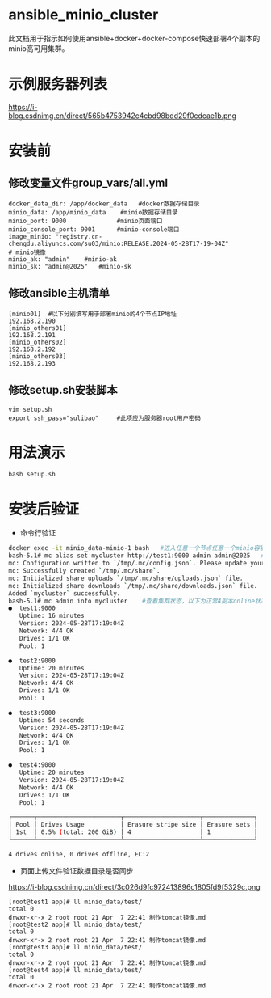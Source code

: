 # ansible_minio_cluster

此文档用于指示如何使用ansible+docker+docker-compose快速部署4个副本的minio高可用集群。

# 示例服务器列表

https://i-blog.csdnimg.cn/direct/565b4753942c4cbd98bdd29f0cdcae1b.png

# 安装前

## 修改变量文件group_vars/all.yml

```
docker_data_dir: /app/docker_data   #docker数据存储目录
minio_data: /app/minio_data    #minio数据存储目录
minio_port: 9000              #minio页面端口
minio_console_port: 9001      #minio-console端口
image_minio: "registry.cn-chengdu.aliyuncs.com/su03/minio:RELEASE.2024-05-28T17-19-04Z"
# minio镜像
minio_ak: "admin"    #minio-ak
minio_sk: "admin@2025"   #minio-sk
```

## 修改ansible主机清单

```
[minio01]  #以下分别填写用于部署minio的4个节点IP地址
192.168.2.190
[minio_others01]
192.168.2.191
[minio_others02]
192.168.2.192
[minio_others03]
192.168.2.193
```

## 修改setup.sh安装脚本

```
vim setup.sh
export ssh_pass="sulibao"     #此项应为服务器root用户密码
```

# 用法演示

```
bash setup.sh
```

# 安装后验证

- 命令行验证

```sh
docker exec -it minio_data-minio-1 bash   #进入任意一个节点任意一个minio容器
bash-5.1# mc alias set mycluster http://test1:9000 admin admin@2025   #为任意一个节点设置别名
mc: Configuration written to `/tmp/.mc/config.json`. Please update your access credentials.
mc: Successfully created `/tmp/.mc/share`.
mc: Initialized share uploads `/tmp/.mc/share/uploads.json` file.
mc: Initialized share downloads `/tmp/.mc/share/downloads.json` file.
Added `mycluster` successfully. 
bash-5.1# mc admin info mycluster    #查看集群状态，以下为正常4副本online状态
●  test1:9000
   Uptime: 16 minutes 
   Version: 2024-05-28T17:19:04Z
   Network: 4/4 OK 
   Drives: 1/1 OK 
   Pool: 1

●  test2:9000
   Uptime: 20 minutes 
   Version: 2024-05-28T17:19:04Z
   Network: 4/4 OK 
   Drives: 1/1 OK 
   Pool: 1

●  test3:9000
   Uptime: 54 seconds 
   Version: 2024-05-28T17:19:04Z
   Network: 4/4 OK 
   Drives: 1/1 OK 
   Pool: 1

●  test4:9000
   Uptime: 20 minutes 
   Version: 2024-05-28T17:19:04Z
   Network: 4/4 OK 
   Drives: 1/1 OK 
   Pool: 1

┌──────┬───────────────────────┬─────────────────────┬──────────────┐
│ Pool │ Drives Usage          │ Erasure stripe size │ Erasure sets │
│ 1st  │ 0.5% (total: 200 GiB) │ 4                   │ 1            │
└──────┴───────────────────────┴─────────────────────┴──────────────┘

4 drives online, 0 drives offline, EC:2

```

- 页面上传文件验证数据目录是否同步

https://i-blog.csdnimg.cn/direct/3c026d9fc972413896c1805fd9f5329c.png

```
[root@test1 app]# ll minio_data/test/
total 0
drwxr-xr-x 2 root root 21 Apr  7 22:41 制作tomcat镜像.md
[root@test2 app]# ll minio_data/test/
total 0
drwxr-xr-x 2 root root 21 Apr  7 22:41 制作tomcat镜像.md
[root@test3 app]# ll minio_data/test/
total 0
drwxr-xr-x 2 root root 21 Apr  7 22:41 制作tomcat镜像.md
[root@test4 app]# ll minio_data/test/
total 0
drwxr-xr-x 2 root root 21 Apr  7 22:41 制作tomcat镜像.md
```

